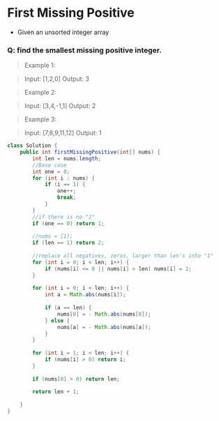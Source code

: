# First Missing Positive
- Given an unsorted integer array
### Q: find the smallest missing positive integer.

> Example 1:

> Input: [1,2,0]
> Output: 3

> Example 2:

> Input: [3,4,-1,1]
> Output: 2

> Example 3:

> Input: [7,8,9,11,12]
> Output: 1

```java
class Solution {
    public int firstMissingPositive(int[] nums) {
        int len = nums.length;
        //Base case
        int one = 0;
        for (int i : nums) {
            if (i == 1) {
                one++;
                break;
            }
        }
        //if there is no "1"
        if (one == 0) return 1;
        
        //nums = [1];
        if (len == 1) return 2;
        
        //replace all negatives, zeros, larger than len's into "1"
        for (int i = 0; i < len; i++) {
            if (nums[i] <= 0 || nums[i] > len) nums[i] = 1;
        }
        
        for (int i = 0; i < len; i++) {
            int a = Math.abs(nums[i]);
            
            if (a == len) {
                nums[0] = - Math.abs(nums[0]);
            } else {
                nums[a] = - Math.abs(nums[a]);
            }
        }
        
        for (int i = 1; i < len; i++) {
            if (nums[i] > 0) return i;
        }
        
        if (nums[0] > 0) return len;
        
        return len + 1;
        
    }
}
```
